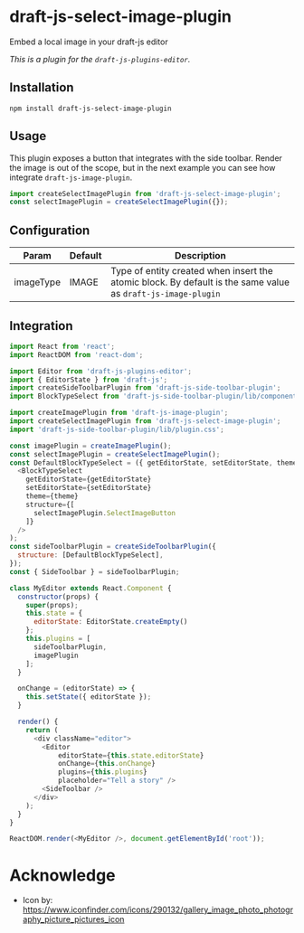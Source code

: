# draft-js-select-image-plugin
Embed a local image in your draft-js editor

*This is a plugin for the `draft-js-plugins-editor`.*

## Installation
```
npm install draft-js-select-image-plugin
```

## Usage
This plugin exposes a button that integrates with the side toolbar.
Render the image is out of the scope, but in the next example you can see how integrate `draft-js-image-plugin`.

```js
import createSelectImagePlugin from 'draft-js-select-image-plugin';
const selectImagePlugin = createSelectImagePlugin({});
```

## Configuration
| Param     | Default | Description                                                                                                  |
|-----------|---------|--------------------------------------------------------------------------------------------------------------|
| imageType | IMAGE   | Type of entity created when insert the atomic block. By default is the same value as `draft-js-image-plugin` |

## Integration
```js
import React from 'react';
import ReactDOM from 'react-dom';

import Editor from 'draft-js-plugins-editor';
import { EditorState } from 'draft-js';
import createSideToolbarPlugin from 'draft-js-side-toolbar-plugin';
import BlockTypeSelect from 'draft-js-side-toolbar-plugin/lib/components/BlockTypeSelect';

import createImagePlugin from 'draft-js-image-plugin';
import createSelectImagePlugin from 'draft-js-select-image-plugin';
import 'draft-js-side-toolbar-plugin/lib/plugin.css';

const imagePlugin = createImagePlugin();
const selectImagePlugin = createSelectImagePlugin();
const DefaultBlockTypeSelect = ({ getEditorState, setEditorState, theme }) => (
  <BlockTypeSelect
    getEditorState={getEditorState}
    setEditorState={setEditorState}
    theme={theme}
    structure={[ 
      selectImagePlugin.SelectImageButton
    ]}
  />
);
const sideToolbarPlugin = createSideToolbarPlugin({
  structure: [DefaultBlockTypeSelect],
});
const { SideToolbar } = sideToolbarPlugin;

class MyEditor extends React.Component {
  constructor(props) {
    super(props);
    this.state = {
      editorState: EditorState.createEmpty()
    };
    this.plugins = [
      sideToolbarPlugin,
      imagePlugin
    ];
  }

  onChange = (editorState) => {
    this.setState({ editorState });
  }

  render() {
    return (
      <div className="editor">
        <Editor
            editorState={this.state.editorState}
            onChange={this.onChange}
            plugins={this.plugins}
            placeholder="Tell a story" />
        <SideToolbar />
      </div>
    );
  }
}

ReactDOM.render(<MyEditor />, document.getElementById('root'));
```

# Acknowledge
* Icon by: https://www.iconfinder.com/icons/290132/gallery_image_photo_photography_picture_pictures_icon
